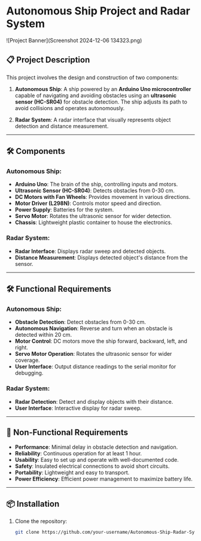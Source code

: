 # Autonomous Ship Project and Radar System

![Project Banner](Screenshot 2024-12-06 134323.png)

## 📋 Project Description
This project involves the design and construction of two components:

1. **Autonomous Ship**: A ship powered by an **Arduino Uno microcontroller** capable of navigating and avoiding obstacles using an **ultrasonic sensor (HC-SR04)** for obstacle detection. The ship adjusts its path to avoid collisions and operates autonomously.

2. **Radar System**: A radar interface that visually represents object detection and distance measurement.

---

## 🛠️ Components

### **Autonomous Ship**:
- **Arduino Uno**: The brain of the ship, controlling inputs and motors.
- **Ultrasonic Sensor (HC-SR04)**: Detects obstacles from 0-30 cm.
- **DC Motors with Fan Wheels**: Provides movement in various directions.
- **Motor Driver (L298N)**: Controls motor speed and direction.
- **Power Supply**: Batteries for the system.
- **Servo Motor**: Rotates the ultrasonic sensor for wider detection.
- **Chassis**: Lightweight plastic container to house the electronics.

### **Radar System**:
- **Radar Interface**: Displays radar sweep and detected objects.
- **Distance Measurement**: Displays detected object's distance from the sensor.

---

## 🛠️ Functional Requirements

### **Autonomous Ship**:
- **Obstacle Detection**: Detect obstacles from 0-30 cm.
- **Autonomous Navigation**: Reverse and turn when an obstacle is detected within 20 cm.
- **Motor Control**: DC motors move the ship forward, backward, left, and right.
- **Servo Motor Operation**: Rotates the ultrasonic sensor for wider coverage.
- **User Interface**: Output distance readings to the serial monitor for debugging.

### **Radar System**:
- **Radar Detection**: Detect and display objects with their distance.
- **User Interface**: Interactive display for radar sweep.

---

## 📜 Non-Functional Requirements
- **Performance**: Minimal delay in obstacle detection and navigation.
- **Reliability**: Continuous operation for at least 1 hour.
- **Usability**: Easy to set up and operate with well-documented code.
- **Safety**: Insulated electrical connections to avoid short circuits.
- **Portability**: Lightweight and easy to transport.
- **Power Efficiency**: Efficient power management to maximize battery life.

---

## 📦 Installation

1. Clone the repository:
   ```bash
   git clone https://github.com/your-username/Autonomous-Ship-Radar-System.git
